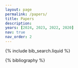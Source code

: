 ```yaml
---
layout: page
permalink: /papers/
title: Papers
description: 
years: [2024, 2023, 2022, 2020]
nav: true
nav_order: 2
---
```


<!-- _pages/publications.md -->

<!-- Bibsearch Feature -->

{% include bib_search.liquid %}

<div class="publications">

{% bibliography %}

</div>
